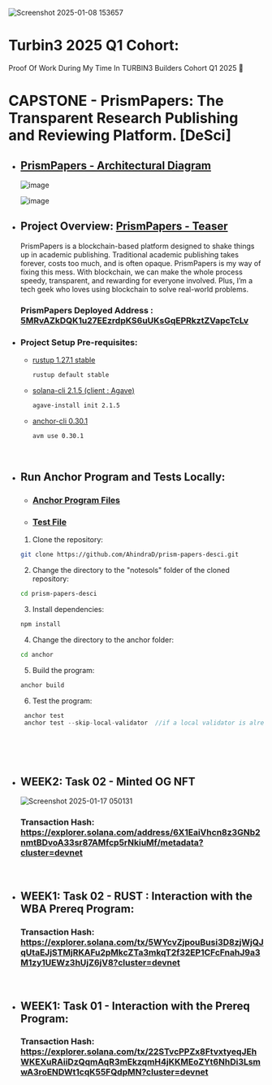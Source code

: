 ![Screenshot 2025-01-08 153657](https://github.com/user-attachments/assets/6f0556bf-1fc9-45bd-8634-17f686b1bd7e)

# Turbin3 2025 Q1 Cohort:
 Proof Of Work During My Time In TURBIN3 Builders Cohort Q1 2025 🦀

# CAPSTONE - PrismPapers: The Transparent Research Publishing and Reviewing Platform. [DeSci]

- ## [PrismPapers - Architectural Diagram](https://app.eraser.io/workspace/srtYuk9xciXjH6IUKwJs)
 
  ![image](https://github.com/user-attachments/assets/bdf852ab-567b-4bfa-98ea-fa09a5025e67)

  ![image](https://github.com/user-attachments/assets/549e15a7-e074-4a51-80a7-4c1e13b580e4)


- ## Project Overview: [PrismPapers - Teaser](https://ai.invideo.io/watch/eWg44dhBM4n)

  PrismPapers is a blockchain-based platform designed to shake things up in academic publishing.
  Traditional academic publishing takes forever, costs too much, and is often opaque.
  PrismPapers is my way of fixing this mess. With blockchain, we can make the whole process speedy, transparent, and rewarding for everyone involved. Plus, I’m a tech geek who loves using blockchain to solve real-world problems.
  ### PrismPapers Deployed Address : [5MRvAZkDQK1u27EEzrdpKS6uUKsGqEPRkztZVapcTcLv](https://explorer.solana.com/address/5MRvAZkDQK1u27EEzrdpKS6uUKsGqEPRkztZVapcTcLv?cluster=devnet)

- ### Project Setup Pre-requisites:

  - [rustup 1.27.1 stable](https://www.rust-lang.org/tools/install)
    ```bash
    rustup default stable
    ```
  - [solana-cli 2.1.5 (client : Agave)](https://docs.solana.com/cli/install-solana-cli-tools)

    ```bash
    agave-install init 2.1.5
    ```

  - [anchor-cli 0.30.1](https://www.anchor-lang.com/docs/installation)

    ```bash
    avm use 0.30.1
    ```

  <br>

- ## Run Anchor Program and Tests Locally:
  - ### [Anchor Program Files](https://github.com/AhindraD/prism-papers-desci/tree/main/anchor/programs/prismpapersdesci/src)
  - ### [Test File](https://github.com/AhindraD/prism-papers-desci/blob/main/anchor/tests/prismpapersdesci.spec.ts)
  1. Clone the repository:

  ```bash
  git clone https://github.com/AhindraD/prism-papers-desci.git
  ```

  2. Change the directory to the "notesols" folder of the cloned repository:

  ```bash
  cd prism-papers-desci
  ```

  3. Install dependencies:

  ```bash
  npm install
  ```

  4. Change the directory to the anchor folder:

  ```bash
  cd anchor
  ```

  5. Build the program:

  ```bash
  anchor build
  ```

  6. Test the program:

  ```rs
   anchor test
   anchor test --skip-local-validator  //if a local validator is already running
  ```

  <br>
  <br>
  <br>

- ## WEEK2: Task 02 - Minted OG NFT

   ![Screenshot 2025-01-17 050131](https://github.com/user-attachments/assets/031e33c8-4e17-49bf-85d4-d7ed2e2be941)

    ### Transaction Hash: https://explorer.solana.com/address/6X1EaiVhcn8z3GNb2nmtBDvoA33sr87AMfcp5rNkiuMf/metadata?cluster=devnet

  <br>


- ## WEEK1: Task 02 - RUST : Interaction with the WBA Prereq Program:

  ### Transaction Hash: https://explorer.solana.com/tx/5WYcvZjpouBusi3D8zjWjQJqUtaEJjSTMjRKAFu2pMkcZTa3mkqT2f32EP1CFcFnahJ9a3M1zy1UEWz3hUjZ6jV8?cluster=devnet

  <br>

- ## WEEK1: Task 01 - Interaction with the Prereq Program:

  ### Transaction Hash: https://explorer.solana.com/tx/22STvcPPZx8FtvxtyeqJEhWKEXuRAiiDzQqmAqR3mEkzqmH4jKKMEoZYt6NhDi3LsmwA3roENDWt1cqK55FQdpMN?cluster=devnet

